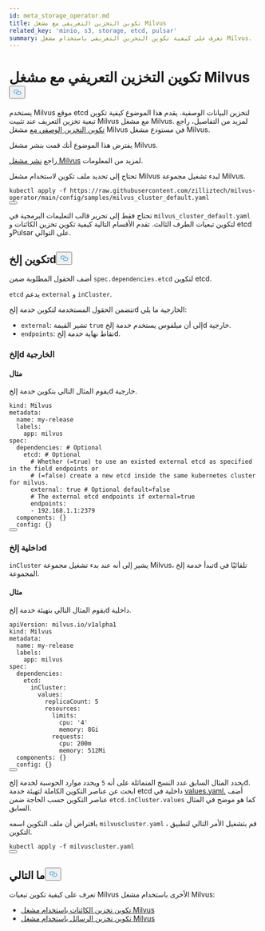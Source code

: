 ```yaml
---
id: meta_storage_operator.md
title: تكوين التخزين التعريفي مع مشغل Milvus
related_key: 'minio, s3, storage, etcd, pulsar'
summary: تعرف على كيفية تكوين التخزين التعريفي باستخدام مشغل Milvus.
---
```

<h1 id="Configure-Meta-Storage-with-Milvus-Operator" class="common-anchor-header">تكوين التخزين التعريفي مع مشغل Milvus<button data-href="#Configure-Meta-Storage-with-Milvus-Operator" class="anchor-icon" translate="no">
      <svg translate="no"
        aria-hidden="true"
        focusable="false"
        height="20"
        version="1.1"
        viewBox="0 0 16 16"
        width="16"
      >
        <path
          fill="#0092E4"
          fill-rule="evenodd"
          d="M4 9h1v1H4c-1.5 0-3-1.69-3-3.5S2.55 3 4 3h4c1.45 0 3 1.69 3 3.5 0 1.41-.91 2.72-2 3.25V8.59c.58-.45 1-1.27 1-2.09C10 5.22 8.98 4 8 4H4c-.98 0-2 1.22-2 2.5S3 9 4 9zm9-3h-1v1h1c1 0 2 1.22 2 2.5S13.98 12 13 12H9c-.98 0-2-1.22-2-2.5 0-.83.42-1.64 1-2.09V6.25c-1.09.53-2 1.84-2 3.25C6 11.31 7.55 13 9 13h4c1.45 0 3-1.69 3-3.5S14.5 6 13 6z"
        ></path>
      </svg>
    </button></h1><p>يستخدم Milvus موقع etcd لتخزين البيانات الوصفية. يقدم هذا الموضوع كيفية تكوين تبعية تخزين التعريف عند تثبيت Milvus مع مشغل Milvus. لمزيد من التفاصيل، راجع <a href="https://github.com/zilliztech/milvus-operator/blob/main/docs/administration/manage-dependencies/meta-storage.md">تكوين التخزين الوصفي مع</a> مشغل Milvus في مستودع مشغل Milvus.</p>
<p>يفترض هذا الموضوع أنك قمت بنشر مشغل Milvus.</p>
<div class="alert note">راجع <a href="https://milvus.io/docs/v2.2.x/install_cluster-milvusoperator.md">نشر مشغل Milvus</a> لمزيد من المعلومات. </div>
<p>تحتاج إلى تحديد ملف تكوين لاستخدام مشغل Milvus لبدء تشغيل مجموعة Milvus.</p>
<pre><code translate="no" class="language-YAML">kubectl apply -f <span class="hljs-attr">https</span>:<span class="hljs-comment">//raw.githubusercontent.com/zilliztech/milvus-operator/main/config/samples/milvus_cluster_default.yaml</span>
<button class="copy-code-btn"></button></code></pre>
<p>تحتاج فقط إلى تحرير قالب التعليمات البرمجية في <code translate="no">milvus_cluster_default.yaml</code> لتكوين تبعيات الطرف الثالث. تقدم الأقسام التالية كيفية تكوين تخزين الكائنات و etcd وPulsar على التوالي.</p>
<h2 id="Configure-etcd" class="common-anchor-header">تكوين إلخd<button data-href="#Configure-etcd" class="anchor-icon" translate="no">
      <svg translate="no"
        aria-hidden="true"
        focusable="false"
        height="20"
        version="1.1"
        viewBox="0 0 16 16"
        width="16"
      >
        <path
          fill="#0092E4"
          fill-rule="evenodd"
          d="M4 9h1v1H4c-1.5 0-3-1.69-3-3.5S2.55 3 4 3h4c1.45 0 3 1.69 3 3.5 0 1.41-.91 2.72-2 3.25V8.59c.58-.45 1-1.27 1-2.09C10 5.22 8.98 4 8 4H4c-.98 0-2 1.22-2 2.5S3 9 4 9zm9-3h-1v1h1c1 0 2 1.22 2 2.5S13.98 12 13 12H9c-.98 0-2-1.22-2-2.5 0-.83.42-1.64 1-2.09V6.25c-1.09.53-2 1.84-2 3.25C6 11.31 7.55 13 9 13h4c1.45 0 3-1.69 3-3.5S14.5 6 13 6z"
        ></path>
      </svg>
    </button></h2><p>أضف الحقول المطلوبة ضمن <code translate="no">spec.dependencies.etcd</code> لتكوين etcd.</p>
<p><code translate="no">etcd</code> يدعم <code translate="no">external</code> و <code translate="no">inCluster</code>.</p>
<p>تتضمن الحقول المستخدمة لتكوين خدمة إلخd الخارجية ما يلي:</p>
<ul>
<li><code translate="no">external</code>: تشير القيمة <code translate="no">true</code> إلى أن ميلفوس يستخدم خدمة إلخd خارجية.</li>
<li><code translate="no">endpoints</code>: نقاط نهاية خدمة إلخd.</li>
</ul>
<h3 id="External-etcd" class="common-anchor-header">إلخd الخارجية</h3><h4 id="Example" class="common-anchor-header">مثال</h4><p>يقوم المثال التالي بتكوين خدمة إلخd خارجية.</p>
<pre><code translate="no" class="language-YAML">kind: Milvus
metadata:
  name: my-release
  labels:
    app: milvus
spec:
  dependencies: <span class="hljs-comment"># Optional</span>
    etcd: <span class="hljs-comment"># Optional</span>
      <span class="hljs-comment"># Whether (=true) to use an existed external etcd as specified in the field endpoints or </span>
      <span class="hljs-comment"># (=false) create a new etcd inside the same kubernetes cluster for milvus.</span>
      external: true <span class="hljs-comment"># Optional default=false</span>
      <span class="hljs-comment"># The external etcd endpoints if external=true</span>
      endpoints:
      - <span class="hljs-number">192.168</span><span class="hljs-number">.1</span><span class="hljs-number">.1</span>:<span class="hljs-number">2379</span>
  components: {}
  config: {}
<button class="copy-code-btn"></button></code></pre>
<h3 id="Internal-etcd" class="common-anchor-header">داخلية إلخd</h3><p><code translate="no">inCluster</code> يشير إلى أنه عند بدء تشغيل مجموعة Milvus، تبدأ خدمة إلخd تلقائيًا في المجموعة.</p>
<h4 id="Example" class="common-anchor-header">مثال</h4><p>يقوم المثال التالي بتهيئة خدمة إلخd داخلية.</p>
<pre><code translate="no" class="language-YAML">apiVersion: milvus.io/v1alpha1
kind: Milvus
metadata:
  name: my-release
  labels:
    app: milvus
spec:
  dependencies:
    etcd:
      inCluster:
        values:
          replicaCount: 5
          resources:
            limits: 
              cpu: <span class="hljs-string">&#x27;4&#x27;</span>
              memory: 8Gi
            requests:
              cpu: 200m
              memory: 512Mi
  components: {}
  config: {}              
<button class="copy-code-btn"></button></code></pre>
<div class="alert note">يحدد المثال السابق عدد النسخ المتماثلة على أنه <code translate="no">5</code> ويحدد موارد الحوسبة لخدمة إلخd.</div>
<div class="alert note">ابحث عن عناصر التكوين الكاملة لتهيئة خدمة etcd داخلية في <a href="https://github.com/bitnami/charts/blob/ba6f8356e725a8342fe738a3b73ae40d5488b2ad/bitnami/etcd/values.yaml">values.yaml.</a> أضف عناصر التكوين حسب الحاجة ضمن <code translate="no">etcd.inCluster.values</code> كما هو موضح في المثال السابق.</div>
<p>بافتراض أن ملف التكوين اسمه <code translate="no">milvuscluster.yaml</code> ، قم بتشغيل الأمر التالي لتطبيق التكوين.</p>
<pre><code translate="no" class="language-Shell">kubectl apply -f milvuscluster.yaml
<button class="copy-code-btn"></button></code></pre>
<h2 id="Whats-next" class="common-anchor-header">ما التالي<button data-href="#Whats-next" class="anchor-icon" translate="no">
      <svg translate="no"
        aria-hidden="true"
        focusable="false"
        height="20"
        version="1.1"
        viewBox="0 0 16 16"
        width="16"
      >
        <path
          fill="#0092E4"
          fill-rule="evenodd"
          d="M4 9h1v1H4c-1.5 0-3-1.69-3-3.5S2.55 3 4 3h4c1.45 0 3 1.69 3 3.5 0 1.41-.91 2.72-2 3.25V8.59c.58-.45 1-1.27 1-2.09C10 5.22 8.98 4 8 4H4c-.98 0-2 1.22-2 2.5S3 9 4 9zm9-3h-1v1h1c1 0 2 1.22 2 2.5S13.98 12 13 12H9c-.98 0-2-1.22-2-2.5 0-.83.42-1.64 1-2.09V6.25c-1.09.53-2 1.84-2 3.25C6 11.31 7.55 13 9 13h4c1.45 0 3-1.69 3-3.5S14.5 6 13 6z"
        ></path>
      </svg>
    </button></h2><p>تعرف على كيفية تكوين تبعيات Milvus الأخرى باستخدام مشغل Milvus:</p>
<ul>
<li><a href="/docs/ar/object_storage_operator.md">تكوين تخزين الكائنات باستخدام مشغل Milvus</a></li>
<li><a href="/docs/ar/message_storage_operator.md">تكوين تخزين الرسائل باستخدام مشغل Milvus</a></li>
</ul>
